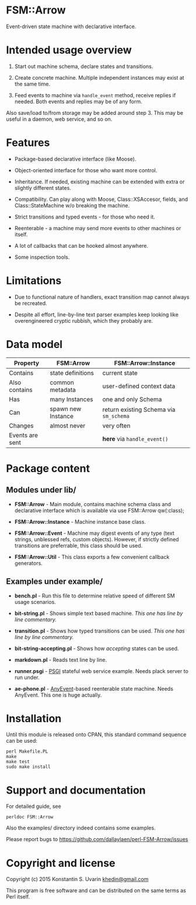 # FSM::Arrow

Event-driven state machine with declarative interface.

# Intended usage overview

1. Start out machine schema, declare states and transitions.

2. Create concrete machine. 
Multiple independent instances may exist at the same time.

3. Feed events to machine via `handle_event` method, receive replies if needed.
Both events and replies may be of any form.

Also save/load to/from storage may be added around step 3.
This may be useful in a daemon, web service, and so on.

# Features

* Package-based declarative interface (like Moose).

* Object-oriented interface for those who want more control.

* Inheritance. If needed, existing machine can be extended with 
extra or slightly different states.

* Compatibility. Can play along with Moose, Class::XSAccesor,
fields, and Class::StateMachine w/o breaking the machine.

* Strict transitions and typed events - for those who need it.

* Reenterable - a machine may send more events to other machines or itself.

* A lot of callbacks that can be hooked almost anywhere.

* Some inspection tools.

# Limitations

* Due to functional nature of handlers, exact transition map
cannot always be recreated.

* Despite all effort, line-by-line text parser examples keep looking like 
overengineered cryptic rubbish, which they probably are.

# Data model

Property        | **FSM::Arrow**      | **FSM::Arrow::Instance**
----------------|---------------------|----
Contains        | state definitions   | current state
Also contains   | common metadata     | user-defined context data
Has             | many Instances      | one and only Schema
Can             | spawn new Instance  | return existing Schema via `sm_schema`
Changes         | almost never        | very often
Events are sent |                     | **here** via `handle_event()`

# Package content

## Modules under lib/

- **FSM::Arrow** -
Main module, contains machine schema class and
declarative interface which is available 
via use FSM::Arrow qw(:class);

- **FSM::Arrow::Instance** -
Machine instance base class.

- **FSM::Arrow::Event** -
Machine may digest events of any type 
(text strings, unblessed refs, custom objects). 
However, if strictly defined transitions are preferrable,
this class should be used.

- **FSM::Arrow::Util** -
This class exports a few convenient callback generators.



## Examples under example/

- **bench.pl** - 
Run this file to determine relative speed of
different SM usage scenarios.
 
- **bit-string.pl** -
Shows simple text based machine.
*This one has line by line commentary.*
 
- **transition.pl** -
Shows how typed transitions can be used.
*This one has line by line commentary.*
 
- **bit-string-accepting.pl** -
Shows how *accepting* states can be used. 

- **markdown.pl** -
Reads text line by line.
 
- **runner.psgi** -
[PSGI](https://metacpan.org/pod/PSGI) stateful web service example.
Needs plack server to run under.
 
- **ae-phone.pl** -
[AnyEvent](https://metacpan.org/pod/AnyEvent)-based reenterable state machine.
Needs AnyEvent. This one is huge actually.

# Installation

Until this module is released onto CPAN, this standard command sequence
can be used:

    perl Makefile.PL
    make
    make test
    sudo make install

# Support and documentation

For detailed guide, see

    perldoc FSM::Arrow

Also the examples/ directory indeed contains some examples.

Please report bugs to https://github.com/dallaylaen/perl-FSM-Arrow/issues

# Copyright and license

Copyright (c) 2015 Konstantin S. Uvarin <khedin@gmail.com>

This program is free software and can be distributed on the same terms
as Perl itself.
